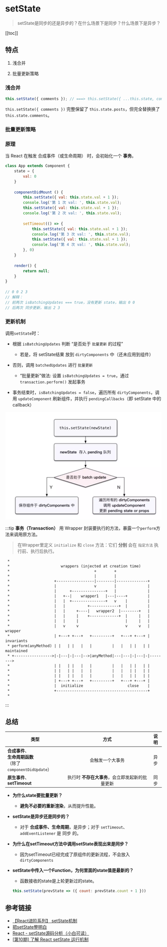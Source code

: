# setState
> setState是同步的还是异步的？在什么场景下是同步？什么场景下是异步？

[[toc]]

## 特点
1. 浅合并

2. 批量更新策略

### 浅合并
```jsx
this.setState({ comments }); // ===> this.setState({ ...this.state, comments })
```
`this.setState({ comments })` 完整保留了 `this.state.posts`，但完全替换换了 `this.state.comments`。

### 批量更新策略
### 原理
当 React 在触发 合成事件（或生命周期） 时，会初始化一个 **事务**。

```js
class App extends Component {
    state = { 
        val: 0
    }

    componentDidMount () {
        this.setState({ val: this.state.val + 1 });
        console.log('第 1 次 val: ', this.state.val);
        this.setState({ val: this.state.val + 1 });
        console.log('第 2 次 val: ', this.state.val);

        setTimeout(() => {
            this.setState({ val: this.state.val + 1 });
            console.log('第 3 次 val: ', this.state.val);
            this.setState({ val: this.state.val + 1 });
            console.log('第 4 次 val: ', this.state.val);
        }, 0)
    }

    render() {
        return null;
    }
}

// 0 0 2 3
// 解释：
// 前两次 isBatchingUpdates === true，没有更新 state，输出 0 0
// 后两次 同步更新，输出 2 3
```

### 更新机制
调用`setState`时：
 - 根据 `isBatchingUpdates` 判断 “是否处于 `批量更新` 的过程”
    - 若是，将 setState结果 放到 `dirtyComponents` 中（还未应用到组件）

 - 否则，调用 `batchedUpdates` 进行 `批量更新`
    - “批量更新”做法: 设置 `isBatchingUpdates = true`，通过 `transaction.perform()` 发起事务 

 - 事务结束时，`isBatchingUpdates = false`，遍历所有 `dirtyComponents`，调用 `updateComponent` 刷新组件，并执行 `pendingCallbacks`（即 setState 中的 callback）

 ![alt](./img/img-1.png)


:::tip
**事务（Transaction）** 用 Wrapper 封装要执行的方法，暴露一个`perform`方法来调用原方法。
> 在Wrapper里定义 `initialize` 和 `close` 方法：它们 **分别** 会在 `指定方法` 执行前、执行后执行。
```
 * 
 *                       wrappers (injected at creation time)
 *                                      +        +
 *                                      |        |
 *                    +-----------------|--------|--------------+
 *                    |                 v        |              |
 *                    |      +---------------+   |              |
 *                    |   +--|    wrapper1   |---|----+         |
 *                    |   |  +---------------+   v    |         |
 *                    |   |          +-------------+  |         |
 *                    |   |     +----|   wrapper2  |--------+   |
 *                    |   |     |    +-------------+  |     |   |
 *                    |   |     |                     |     |   |
 *                    |   v     v                     v     v   | wrapper
 *                    | +---+ +---+   +---------+   +---+ +---+ | invariants
 * perform(anyMethod) | |   | |   |   |         |   |   | |   | | maintained
 * +----------------->|-|---|-|---|-->|anyMethod|---|---|-|---|-|-------->
 *                    | |   | |   |   |         |   |   | |   | |
 *                    | |   | |   |   |         |   |   | |   | |
 *                    | |   | |   |   |         |   |   | |   | |
 *                    | +---+ +---+   +---------+   +---+ +---+ |
 *                    |  initialize                    close    |
 *                    +-----------------------------------------+
 * 
```
:::

## 总结
| 类型 | 方式 | 说明 |
| ----- |:---:|:---:|
| **合成事件**、<br/>**生命周期函数**<br/>（除了`componentDidUpdate`） | 会触发一个大事务 | 异步 |
| **原生事件**、<br/>**setTimeout** | 执行时 **不存在大事务**，会立即发起新的批量更新 | 同步 |


 - **为什么state要批量更新？**
    - **避免不必要的重新渲染**，从而提升性能。

 - **setState是异步还是同步的？**
    - 对于 **合成事件、生命周期**，是异步；对于 `setTimeout`、`addEventListener` 是 同步 的。

 - **为什么在setTimeout方法中调用setState表现出来是同步？**
    - 因为setTimeout已经完成了原组件的更新流程，不会放入`dirtyComponents`

 - **setState中传入一个Function，为何里面的state值是最新的？**
    - 函数接收的state是上轮更新过的state。
    ```js
    this.setState(prevState => ({ count: prevState.count + 1 }))
    ```


## 参考链接
 - [【React进阶系列】 setState机制](https://segmentfault.com/a/1190000016805467#item-7)
 - [把setState整明白](https://www.jianshu.com/p/885743d7a094)
 - [React - setState源码分析（小白可读）](https://juejin.im/post/5aa25967518825558251f61f#heading-6)
 - [[第10期] 了解 React setState 运行机制](https://cloud.tencent.com/developer/article/1592636)
